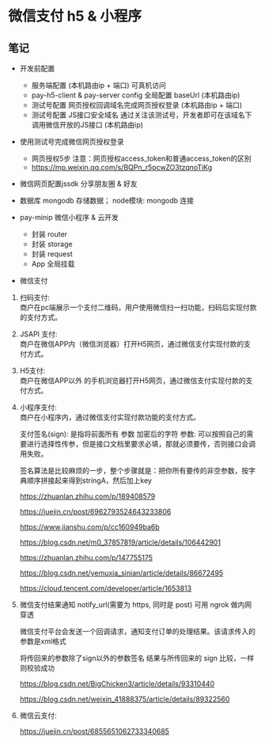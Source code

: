 # 微信支付 h5 & 小程序

## 笔记

- 开发前配置
  - 服务端配置 (本机路由ip + 端口) 可真机访问
  - pay-h5-client & pay-server config 全局配置 baseUrl (本机路由ip)
  - 测试号配置 网页授权回调域名完成网页授权登录 (本机路由ip + 端口)
  - 测试号配置 JS接口安全域名 通过关注该测试号，开发者即可在该域名下调用微信开放的JS接口 (本机路由ip)

- 使用测试号完成微信网页授权登录
  - 网页授权5步 注意：网页授权access_token和普通access_token的区别
  - https://mp.weixin.qq.com/s/BQPn_r5pcwZO3tzqnoTiKg

- 微信网页配置jssdk 分享朋友圈 & 好友

- 数据库 mongodb 存储数据； node模块: mongodb 连接

- pay-minip 微信小程序 & 云开发
  - 封装 router 
  - 封装 storage 
  - 封装 request
  - App 全局挂载 

- 微信支付

1. 扫码支付:  
   商户在pc端展示一个支付二维码，用户使用微信扫一扫功能，扫码后实现付款的支付方式。

2. JSAPI 支付:  
   商户在微信APP内（微信浏览器）打开H5网页，通过微信支付实现付款的支付方式。

3. H5支付:  
   商户在微信APP以外 的手机浏览器打开H5网页，通过微信支付实现付款的支付方式。

4. 小程序支付:  
   商户在小程序内，通过微信支付实现付款功能的支付方式。

   支付签名(sign): 是指将前面所有 参数 加密后的字符
   参数: 可以按照自己的需要进行选择性传参，但是接口文档里要求必填，那就必须要传，否则接口会调用失败。
   
   签名算法是比较麻烦的一步，整个步骤就是：把你所有要传的非空参数，按字典顺序拼接起来得到stringA，然后加上key

   https://zhuanlan.zhihu.com/p/189408579

   https://juejin.cn/post/6962793524643233806

   https://www.jianshu.com/p/cc160949ba6b

   https://blog.csdn.net/m0_37857819/article/details/106442901

   https://zhuanlan.zhihu.com/p/147755175

   https://blog.csdn.net/yemuxia_sinian/article/details/86672495

   https://cloud.tencent.com/developer/article/1653813

5. 微信支付结果通知 notify_url(需要为 https, 同时是 post)  可用 ngrok 做内网穿透

   微信支付平台会发送一个回调请求，通知支付订单的处理结果。该请求传入的参数是xml格式

   将传回来的参数除了sign以外的参数签名 结果与所传回来的 sign 比较，一样则校验成功

   https://blog.csdn.net/BigChicken3/article/details/93310440

   https://blog.csdn.net/weixin_41888375/article/details/89322560


 5. 微信云支付:  

    https://juejin.cn/post/6855651062733340685
